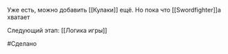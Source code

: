 Уже есть, можно добавить [[Кулаки]] ещё.
Но пока что [[Swordfighter]]а хватает

Следующий этап: [[Логика игры]]

#Сделано 